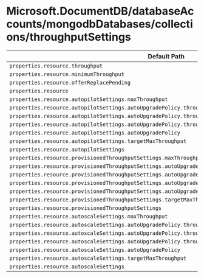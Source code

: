 # Microsoft.DocumentDB/databaseAccounts/mongodbDatabases/collections/throughputSettings

| Default Path | Alias |
|---|---|
| `properties.resource.throughput` | `Microsoft.DocumentDB/databaseAccounts/mongodbDatabases/collections/throughputSettings/default.resource.throughput` |
| `properties.resource.minimumThroughput` | `Microsoft.DocumentDB/databaseAccounts/mongodbDatabases/collections/throughputSettings/default.resource.minimumThroughput` |
| `properties.resource.offerReplacePending` | `Microsoft.DocumentDB/databaseAccounts/mongodbDatabases/collections/throughputSettings/default.resource.offerReplacePending` |
| `properties.resource` | `Microsoft.DocumentDB/databaseAccounts/mongodbDatabases/collections/throughputSettings/default.resource` |
| `properties.resource.autopilotSettings.maxThroughput` | `Microsoft.DocumentDB/databaseAccounts/mongodbDatabases/collections/throughputSettings/default.resource.autopilotSettings.maxThroughput` |
| `properties.resource.autopilotSettings.autoUpgradePolicy.throughputPolicy.isEnabled` | `Microsoft.DocumentDB/databaseAccounts/mongodbDatabases/collections/throughputSettings/default.resource.autopilotSettings.autoUpgradePolicy.throughputPolicy.isEnabled` |
| `properties.resource.autopilotSettings.autoUpgradePolicy.throughputPolicy.incrementPercent` | `Microsoft.DocumentDB/databaseAccounts/mongodbDatabases/collections/throughputSettings/default.resource.autopilotSettings.autoUpgradePolicy.throughputPolicy.incrementPercent` |
| `properties.resource.autopilotSettings.autoUpgradePolicy.throughputPolicy` | `Microsoft.DocumentDB/databaseAccounts/mongodbDatabases/collections/throughputSettings/default.resource.autopilotSettings.autoUpgradePolicy.throughputPolicy` |
| `properties.resource.autopilotSettings.autoUpgradePolicy` | `Microsoft.DocumentDB/databaseAccounts/mongodbDatabases/collections/throughputSettings/default.resource.autopilotSettings.autoUpgradePolicy` |
| `properties.resource.autopilotSettings.targetMaxThroughput` | `Microsoft.DocumentDB/databaseAccounts/mongodbDatabases/collections/throughputSettings/default.resource.autopilotSettings.targetMaxThroughput` |
| `properties.resource.autopilotSettings` | `Microsoft.DocumentDB/databaseAccounts/mongodbDatabases/collections/throughputSettings/default.resource.autopilotSettings` |
| `properties.resource.provisionedThroughputSettings.maxThroughput` | `Microsoft.DocumentDB/databaseAccounts/mongodbDatabases/collections/throughputSettings/default.resource.provisionedThroughputSettings.maxThroughput` |
| `properties.resource.provisionedThroughputSettings.autoUpgradePolicy.throughputPolicy.isEnabled` | `Microsoft.DocumentDB/databaseAccounts/mongodbDatabases/collections/throughputSettings/default.resource.provisionedThroughputSettings.autoUpgradePolicy.throughputPolicy.isEnabled` |
| `properties.resource.provisionedThroughputSettings.autoUpgradePolicy.throughputPolicy.incrementPercent` | `Microsoft.DocumentDB/databaseAccounts/mongodbDatabases/collections/throughputSettings/default.resource.provisionedThroughputSettings.autoUpgradePolicy.throughputPolicy.incrementPercent` |
| `properties.resource.provisionedThroughputSettings.autoUpgradePolicy.throughputPolicy` | `Microsoft.DocumentDB/databaseAccounts/mongodbDatabases/collections/throughputSettings/default.resource.provisionedThroughputSettings.autoUpgradePolicy.throughputPolicy` |
| `properties.resource.provisionedThroughputSettings.autoUpgradePolicy` | `Microsoft.DocumentDB/databaseAccounts/mongodbDatabases/collections/throughputSettings/default.resource.provisionedThroughputSettings.autoUpgradePolicy` |
| `properties.resource.provisionedThroughputSettings.targetMaxThroughput` | `Microsoft.DocumentDB/databaseAccounts/mongodbDatabases/collections/throughputSettings/default.resource.provisionedThroughputSettings.targetMaxThroughput` |
| `properties.resource.provisionedThroughputSettings` | `Microsoft.DocumentDB/databaseAccounts/mongodbDatabases/collections/throughputSettings/default.resource.provisionedThroughputSettings` |
| `properties.resource.autoscaleSettings.maxThroughput` | `Microsoft.DocumentDB/databaseAccounts/mongodbDatabases/collections/throughputSettings/default.resource.autoscaleSettings.maxThroughput` |
| `properties.resource.autoscaleSettings.autoUpgradePolicy.throughputPolicy.isEnabled` | `Microsoft.DocumentDB/databaseAccounts/mongodbDatabases/collections/throughputSettings/default.resource.autoscaleSettings.autoUpgradePolicy.throughputPolicy.isEnabled` |
| `properties.resource.autoscaleSettings.autoUpgradePolicy.throughputPolicy.incrementPercent` | `Microsoft.DocumentDB/databaseAccounts/mongodbDatabases/collections/throughputSettings/default.resource.autoscaleSettings.autoUpgradePolicy.throughputPolicy.incrementPercent` |
| `properties.resource.autoscaleSettings.autoUpgradePolicy.throughputPolicy` | `Microsoft.DocumentDB/databaseAccounts/mongodbDatabases/collections/throughputSettings/default.resource.autoscaleSettings.autoUpgradePolicy.throughputPolicy` |
| `properties.resource.autoscaleSettings.autoUpgradePolicy` | `Microsoft.DocumentDB/databaseAccounts/mongodbDatabases/collections/throughputSettings/default.resource.autoscaleSettings.autoUpgradePolicy` |
| `properties.resource.autoscaleSettings.targetMaxThroughput` | `Microsoft.DocumentDB/databaseAccounts/mongodbDatabases/collections/throughputSettings/default.resource.autoscaleSettings.targetMaxThroughput` |
| `properties.resource.autoscaleSettings` | `Microsoft.DocumentDB/databaseAccounts/mongodbDatabases/collections/throughputSettings/default.resource.autoscaleSettings` |

